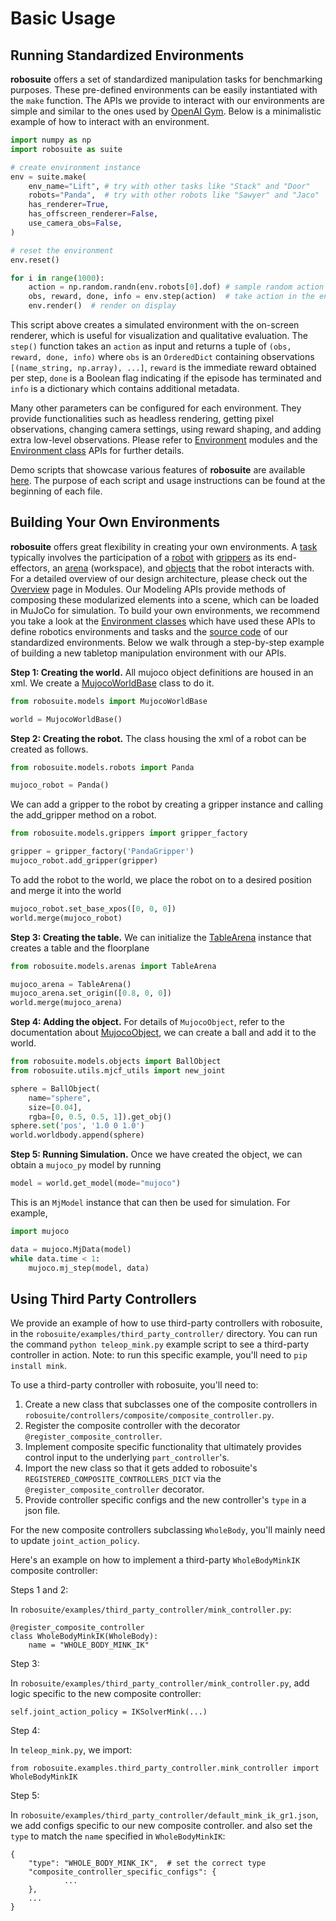# Basic Usage

## Running Standardized Environments
**robosuite** offers a set of standardized manipulation tasks for benchmarking purposes. These pre-defined environments can be easily instantiated with the `make` function. The APIs we provide to interact with our environments are simple and similar to the ones used by [OpenAI Gym](https://github.com/openai/gym/). Below is a minimalistic example of how to interact with an environment.

```python
import numpy as np
import robosuite as suite

# create environment instance
env = suite.make(
    env_name="Lift", # try with other tasks like "Stack" and "Door"
    robots="Panda",  # try with other robots like "Sawyer" and "Jaco"
    has_renderer=True,
    has_offscreen_renderer=False,
    use_camera_obs=False,
)

# reset the environment
env.reset()

for i in range(1000):
    action = np.random.randn(env.robots[0].dof) # sample random action
    obs, reward, done, info = env.step(action)  # take action in the environment
    env.render()  # render on display
````

This script above creates a simulated environment with the on-screen renderer, which is useful for visualization and qualitative evaluation. The `step()` function takes an `action` as input and returns a tuple of `(obs, reward, done, info)` where `obs` is an `OrderedDict` containing observations `[(name_string, np.array), ...]`, `reward` is the immediate reward obtained per step, `done` is a Boolean flag indicating if the episode has terminated and `info` is a dictionary which contains additional metadata.

Many other parameters can be configured for each environment. They provide functionalities such as headless rendering, getting pixel observations, changing camera settings, using reward shaping, and adding extra low-level observations. Please refer to [Environment](modules/environments) modules and the [Environment class](simulation/environment) APIs for further details.

Demo scripts that showcase various features of **robosuite** are available [here](demos). The purpose of each script and usage instructions can be found at the beginning of each file.

## Building Your Own Environments
**robosuite** offers great flexibility in creating your own environments. A [task](modeling/task) typically involves the participation of a [robot](modeling/robot_model) with [grippers](modeling/robot_model.html#gripper-model) as its end-effectors, an [arena](modeling/arena) (workspace), and [objects](modeling/object_model) that the robot interacts with. For a detailed overview of our design architecture, please check out the [Overview](modules/overview) page in Modules. Our Modeling APIs provide methods of composing these modularized elements into a scene, which can be loaded in MuJoCo for simulation. To build your own environments, we recommend you take a look at the [Environment classes](simulation/environment) which have used these APIs to define robotics environments and tasks and the [source code](https://github.com/ARISE-Initiative/robosuite/tree/master/robosuite/environments) of our standardized environments. Below we walk through a step-by-step example of building a new tabletop manipulation environment with our APIs.

**Step 1: Creating the world.** All mujoco object definitions are housed in an xml. We create a [MujocoWorldBase](source/robosuite.models) class to do it.
```python
from robosuite.models import MujocoWorldBase

world = MujocoWorldBase()
```

**Step 2: Creating the robot.** The class housing the xml of a robot can be created as follows.
```python
from robosuite.models.robots import Panda

mujoco_robot = Panda()
```
We can add a gripper to the robot by creating a gripper instance and calling the add_gripper method on a robot.
```python
from robosuite.models.grippers import gripper_factory

gripper = gripper_factory('PandaGripper')
mujoco_robot.add_gripper(gripper)
```
To add the robot to the world, we place the robot on to a desired position and merge it into the world
```python
mujoco_robot.set_base_xpos([0, 0, 0])
world.merge(mujoco_robot)
```

**Step 3: Creating the table.** We can initialize the [TableArena](source/robosuite.models.arenas) instance that creates a table and the floorplane
```python
from robosuite.models.arenas import TableArena

mujoco_arena = TableArena()
mujoco_arena.set_origin([0.8, 0, 0])
world.merge(mujoco_arena)
```

**Step 4: Adding the object.** For details of `MujocoObject`, refer to the documentation about [MujocoObject](modeling/object_model), we can create a ball and add it to the world.
```python
from robosuite.models.objects import BallObject
from robosuite.utils.mjcf_utils import new_joint

sphere = BallObject(
    name="sphere",
    size=[0.04],
    rgba=[0, 0.5, 0.5, 1]).get_obj()
sphere.set('pos', '1.0 0 1.0')
world.worldbody.append(sphere)
```

**Step 5: Running Simulation.** Once we have created the object, we can obtain a `mujoco_py` model by running
```python
model = world.get_model(mode="mujoco")
```
This is an `MjModel` instance that can then be used for simulation. For example,
```python
import mujoco

data = mujoco.MjData(model)
while data.time < 1:
    mujoco.mj_step(model, data)
```


## Using Third Party Controllers

We provide an example of how to use third-party controllers with robosuite, in the `robosuite/examples/third_party_controller/` directory. 
You can run the command `python teleop_mink.py` example script to see a third-party controller in action. Note: to run this specific example, you'll need to `pip install mink`.

To use a third-party controller with robosuite, you'll need to:
1. Create a new class that subclasses one of the composite controllers in `robosuite/controllers/composite/composite_controller.py`.
2. Register the composite controller with the decorator `@register_composite_controller`.
3. Implement composite specific functionality that ultimately provides control input to the underlying `part_controller`'s.
4. Import the new class so that it gets added to robosuite's `REGISTERED_COMPOSITE_CONTROLLERS_DICT` via the `@register_composite_controller` decorator.
5. Provide controller specific configs and the new controller's `type` in a json file.

For the new composite controllers subclassing `WholeBody`, you'll mainly need to update `joint_action_policy`.

Here's an example on how to implement a third-party `WholeBodyMinkIK` composite controller:

Steps 1 and 2:

In `robosuite/examples/third_party_controller/mink_controller.py`:

```
@register_composite_controller
class WholeBodyMinkIK(WholeBody):
    name = "WHOLE_BODY_MINK_IK"
```

Step 3:

In `robosuite/examples/third_party_controller/mink_controller.py`, add logic specific to the new composite controller:

```
self.joint_action_policy = IKSolverMink(...)
```

Step 4:

In `teleop_mink.py`, we import:

```
from robosuite.examples.third_party_controller.mink_controller import WholeBodyMinkIK
```

Step 5:

In `robosuite/examples/third_party_controller/default_mink_ik_gr1.json`, we add configs specific to our new composite controller. and also set the `type` to
match the `name` specified in `WholeBodyMinkIK`:

```
{
    "type": "WHOLE_BODY_MINK_IK",  # set the correct type
    "composite_controller_specific_configs": {
            ...
    },
    ...
}
```